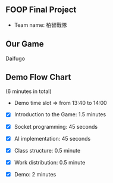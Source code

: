 FOOP Final Project
------------------
* Team name: 柏智戰隊

Our Game
--------
Daifugo

Demo Flow Chart
---------------
(6 minutes in total)
* Demo time slot => from 13:40 to 14:00

* [x] Introduction to the Game: 1.5 minutes
* [x] Socket programming: 45 seconds
* [x] AI implementation: 45 seconds
* [x] Class structure: 0.5 minute
* [x] Work distribution: 0.5 minute 
* [x] Demo: 2 minutes

